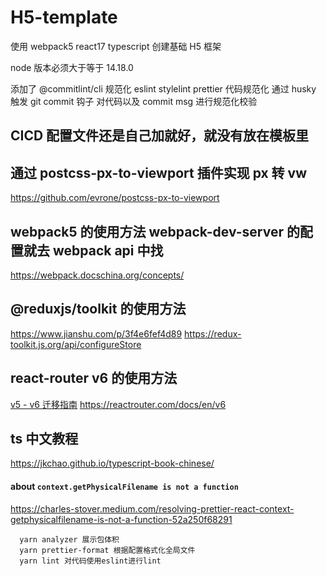 # H5-template

使用 webpack5 react17 typescript 创建基础 H5 框架

node 版本必须大于等于 14.18.0

添加了 @commitlint/cli 规范化 eslint stylelint prettier 代码规范化
通过 husky 触发 git commit 钩子 对代码以及 commit msg 进行规范化校验

## CICD 配置文件还是自己加就好，就没有放在模板里

## 通过 postcss-px-to-viewport 插件实现 px 转 vw

https://github.com/evrone/postcss-px-to-viewport

## webpack5 的使用方法 webpack-dev-server 的配置就去 webpack api 中找

https://webpack.docschina.org/concepts/

## @reduxjs/toolkit 的使用方法

https://www.jianshu.com/p/3f4e6fef4d89
https://redux-toolkit.js.org/api/configureStore

## react-router v6 的使用方法

[v5 - v6 迁移指南](https://blog.csdn.net/weixin_40906515/article/details/104957712)
https://reactrouter.com/docs/en/v6

## ts 中文教程

https://jkchao.github.io/typescript-book-chinese/

#### about `context.getPhysicalFilename is not a function`

https://charles-stover.medium.com/resolving-prettier-react-context-getphysicalfilename-is-not-a-function-52a250f68291

```linux
  yarn analyzer 展示包体积
  yarn prettier-format 根据配置格式化全局文件
  yarn lint 对代码使用eslint进行lint
```
